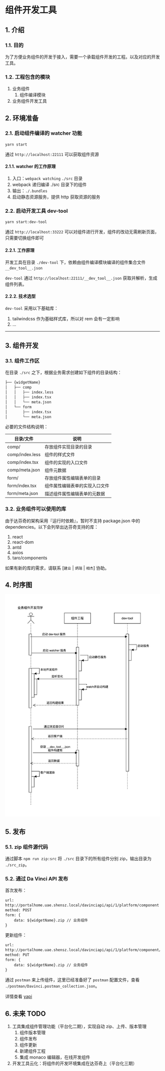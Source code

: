 # 组件开发工具

## 1. 介绍

### 1.1. 目的

为了方便业务组件的开发于接入，需要一个承载组件开发的工程。以及对应的开发工具。

### 1.2. 工程包含的模块

1. 业务组件
   1. 组件编译模块
2. 业务组件开发工具

## 2. 环境准备

### 2.1. 启动组件编译的 watcher 功能

```shell
yarn start
```

通过 `http://localhost:22111` 可以获取组件资源

#### 2.1.1. watcher 的工作原理

1. 入口：`webpack watching` `./src` 目录
2. webpack 递归编译 ./src 目录下的组件
3. 输出：`./.bundles`
4. 启动静态资源服务，提供 http 获取资源的服务

### 2.2. 启动开发工具 dev-tool

```shell
yarn start:dev-tool
```

通过 `http://localhost:33222` 可以对组件进行开发，组件的改动无需刷新页面，只需要切换组件即可

#### 2.2.1. 工作原理

开发工具在目录 `./dev-tool` 下，依赖由组件编译模块编译的组件集合文件 `__dev_tool__.json`

`dev-tool` 通过 `http://localhost:22111/__dev_tool__.json` 获取并解析，生成组件列表。

#### 2.2.2. 技术选型

`dev-tool` 采用以下基础库：

1. tailwindcss 作为基础样式库，所以对 rem 会有一定影响
2. ...

---

## 3. 组件开发

### 3.1. 组件工作区

在目录 `./src` 之下，根据业务需求创建如下组件的目录结构：

```pre
├── {widgetName}
│   ├── comp
│   │   ├── index.less
│   │   ├── index.tsx
│   │   └── meta.json
│   └── form
│       ├── index.tsx
│       └── meta.json
```

必要的文件结构说明：

| 目录/文件       | 说明                           |
| --------------- | ------------------------------ |
| comp/           | 存放组件实现目录的目录         |
| comp/index.less | 组件的样式文件                 |
| comp/index.tsx  | 组件的实现的入口文件           |
| comp/meta.json  | 组件元数据                     |
| form/           | 存放组件属性编辑表单的目录     |
| form/index.tsx  | 组件属性编辑表单的实现入口文件 |
| form/meta.json  | 描述组件属性编辑表单的元数据   |

### 3.2. 业务组件可以使用的库

由于达芬奇的架构采用『运行时依赖』，暂时不支持 package.json 中的 dependencies。以下会列举出达芬奇支持的库：

1. react
2. react-dom
3. antd
4. axios
5. taro/components

如果有新的库的需求，请联系 [`建业` | `炳瑞` | `相杰`] 协助。

## 4. 时序图

![](./docs/asserts/组件开发工具.jpg)

## 5. 发布

### 5.1. zip 组件源代码

通过脚本 `npm run zip:src` 将 `./src` 目录下的所有组件分别 zip，输出目录为 `./src_zip`。

### 5.2. 通过 Da Vinci API 发布

首次发布：

```shell
url: http://portalhome.uae.shensz.local/davinciapi/api/1/platform/component
method: POST
form: {
    data: ${widgetName}.zip // 业务组件
}
```

更新组件：

```shell
url: http://portalhome.uae.shensz.local/davinciapi/api/1/platform/component/:id
method: PUT
form: {
    data: ${widgetName}.zip // 业务组件
}
```

通过 `postman` 来上传组件，这里已经准备好了 `postman` 配置文件，查看 `./postman/Davinci.postman_collection.json`。

详情查看 [yapi](http://mock.guorou.local/project/206/interface/api/19017)

## 6. 未来 TODO

1. 工具集成组件管理功能（平台化二期），实现自动 zip、上传、版本管理
   1. 组件版本管理
   2. 组件发布
   3. 组件更新
   4. 新建组件工程
   5. 集成 monaco 编辑器，在线开发组件
2. 开发工具云化：将组件的开发环境集成在达芬奇上（平台化三期）
